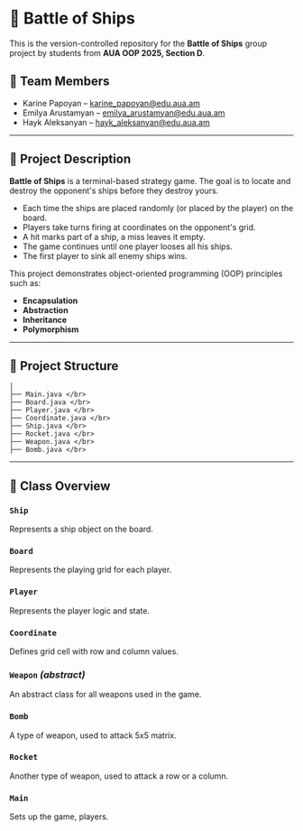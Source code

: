# 🚢 Battle of Ships

This is the version-controlled repository for the **Battle of Ships** group project by students from **AUA OOP 2025, Section D**.

## 👥 Team Members

- Karine Papoyan – <karine_papoyan@edu.aua.am>
- Emilya Arustamyan – <emilya_arustamyan@edu.aua.am>
- Hayk Aleksanyan – <hayk_aleksanyan@edu.aua.am>

---

## 📝 Project Description

**Battle of Ships** is a terminal-based strategy game. The goal is to locate and destroy the opponent's ships before they destroy yours.

- Each time the ships are placed randomly (or placed by the player) on the board.
- Players take turns firing at coordinates on the opponent's grid.
- A hit marks part of a ship, a miss leaves it empty.
- The game continues until one player looses all his ships.
- The first player to sink all enemy ships wins.

This project demonstrates object-oriented programming (OOP) principles such as:
- **Encapsulation**
- **Abstraction**
- **Inheritance**
- **Polymorphism**

---

## 📁 Project Structure
```src/ 
│ 
├── Main.java </br>
├── Board.java </br>
├── Player.java </br>
├── Coordinate.java </br>
├── Ship.java </br>
├── Rocket.java </br>
├── Weapon.java </br>
├── Bomb.java </br>
```
---

## 🧱 Class Overview

### `Ship`
Represents a ship object on the board.

### `Board`
Represents the playing grid for each player.

### `Player`
Represents the player logic and state.

### `Coordinate`
Defines grid cell with row and column values.

### `Weapon` *(abstract)*
An abstract class for all weapons used in the game.

### `Bomb`
A type of weapon, used to attack 5x5 matrix.

### `Rocket`
Another type of weapon, used to attack a row or a column.

### `Main`
Sets up the game, players.


